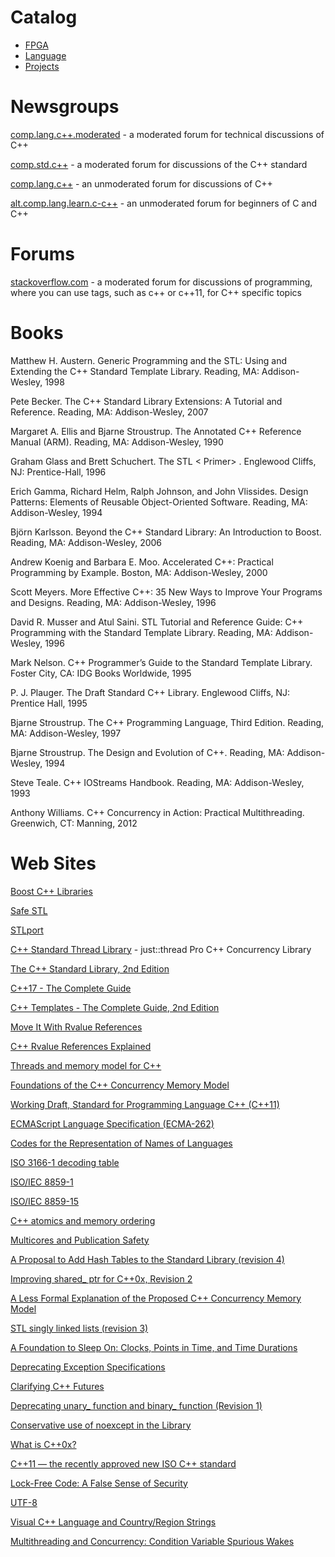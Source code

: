 # Catalog
- [FPGA](#FPGA)
- [Language](#Language)
- [Projects](#Projects)


# Newsgroups
[comp.lang.c++.moderated](http://groups.google.com/group/comp.lang.c++.moderated/about) - a moderated forum for technical discussions of C++ 

[comp.std.c++](http://groups.google.com/group/comp.std.c++/about) - a moderated forum for discussions of the C++ standard 

[comp.lang.c++](http://groups.google.com/group/comp.lang.c++/about) - an unmoderated forum for discussions of C++

[alt.comp.lang.learn.c-c++](http://groups.google.com/group/alt.comp.lang.learn.c-c++/about) - an unmoderated forum for beginners of C and C++ 

# Forums
[stackoverflow.com](http://stackoverflow.com/tags/c++/info) - a moderated forum for discussions of programming, where you can use tags, such as c++ or c++11, for C++ specific topics

# Books
Matthew H. Austern. Generic Programming and the STL: Using and Extending the C++ Standard Template Library. Reading, MA: Addison-Wesley, 1998

Pete Becker. The C++ Standard Library Extensions: A Tutorial and Reference. Reading, MA: Addison-Wesley, 2007

Margaret A. Ellis and Bjarne Stroustrup. The Annotated C++ Reference Manual (ARM). Reading, MA: Addison-Wesley, 1990

Graham Glass and Brett Schuchert. The STL < Primer> . Englewood Cliffs, NJ: Prentice-Hall, 1996

Erich Gamma, Richard Helm, Ralph Johnson, and John Vlissides. Design Patterns: Elements of Reusable Object-Oriented Software. Reading, MA: Addison-Wesley, 1994

Björn Karlsson. Beyond the C++ Standard Library: An Introduction to Boost. Reading, MA: Addison-Wesley, 2006

Andrew Koenig and Barbara E. Moo. Accelerated C++: Practical Programming by Example. Boston, MA: Addison-Wesley, 2000

Scott Meyers. More Effective C++: 35 New Ways to Improve Your Programs and Designs. Reading, MA: Addison-Wesley, 1996

David R. Musser and Atul Saini. STL Tutorial and Reference Guide: C++ Programming with the Standard Template Library. Reading, MA: Addison-Wesley, 1996

Mark Nelson. C++ Programmer’s Guide to the Standard Template Library. Foster City, CA: IDG Books Worldwide, 1995

P. J. Plauger. The Draft Standard C++ Library. Englewood Cliffs, NJ: Prentice Hall, 1995

Bjarne Stroustrup. The C++ Programming Language, Third Edition. Reading, MA: Addison-Wesley, 1997

Bjarne Stroustrup. The Design and Evolution of C++. Reading, MA: Addison-Wesley, 1994

Steve Teale. C++ IOStreams Handbook. Reading, MA: Addison-Wesley, 1993

Anthony Williams. C++ Concurrency in Action: Practical Multithreading. Greenwich, CT: Manning, 2012

# Web Sites
[Boost C++ Libraries](http://www.boost.org/)

[Safe STL](http://www.horstmann.com/safestl.html)

[STLport](http://www.stlport.org/)

[C++ Standard Thread Library](https://www.stdthread.co.uk/) - just::thread Pro C++ Concurrency Library

[The C++ Standard Library, 2nd Edition](http://www.cppstdlib.com)

[C++17 - The Complete Guide](http://www.cppstd17.com/)

[C++ Templates - The Complete Guide, 2nd Edition](http://www.tmplbook.com/)

[Move It With Rvalue References](http://cpp-next.com/archive/2009/09/move-it-with-rvalue-references/)

[C++ Rvalue References Explained](http://thbecker.net/articles/rvalue_references/section_01.html)

[Threads and memory model for C++](http://www.hpl.hp.com/personal/Hans_Boehm/c++mm/)

[Foundations of the C++ Concurrency Memory Model](http://www.hpl.hp.com/techreports/2008/HPL-2008-56.html)

[Working Draft, Standard for Programming Language C++ (C++11)](http://www.open-std.org/jtc1/sc22/wg21/docs/papers/2011/n3242.pdf)

[ECMAScript Language Specification (ECMA-262)](http://www.ecma-international.org/publications/standards/Ecma-262.htm)

[Codes for the Representation of Names of Languages](http://www.loc.gov/standards/iso639-2/php/English_list.php)

[ISO 3166-1 decoding table](http://www.iso.org/iso/support/country_codes/iso_3166_code_lists/iso-3166-1_decoding_table.htm)

[ISO/IEC 8859-1](http://en.wikipedia.org/wiki/ISO_8859-1)

[ISO/IEC 8859-15](http://en.wikipedia.org/wiki/ISO_8859-15)

[C++ atomics and memory ordering](http://bartoszmilewski.wordpress.com/2008/12/01)

[Multicores and Publication Safety](http://bartoszmilewski.wordpress.com/2008/08/04)

[A Proposal to Add Hash Tables to the Standard Library (revision 4)](http://www.open-std.org/jtc1/sc22/wg21/docs/papers/2003/n1456.html)

[Improving shared_ ptr for C++0x, Revision 2](http://www.open-std.org/jtc1/sc22/wg21/docs/papers/2007/n2351.htm)

[A Less Formal Explanation of the Proposed C++ Concurrency Memory Model](http://www.open-std.org/jtc1/sc22/wg21/docs/papers/2007/n2480.html)

[STL singly linked lists (revision 3)](http://www.open-std.org/jtc1/sc22/wg21/docs/papers/2008/n2543.htm)

[A Foundation to Sleep On: Clocks, Points in Time, and Time Durations](http://www.open-std.org/jtc1/sc22/wg21/docs/papers/2008/n2661.html)

[Deprecating Exception Specifications](http://www.open-std.org/jtc1/sc22/wg21/docs/papers/2010/n3051.html)

[Clarifying C++ Futures](http://www.open-std.org/jtc1/sc22/wg21/docs/papers/2010/n3194.htm)

[Deprecating unary_ function and binary_ function (Revision 1)](http://www.open-std.org/jtc1/sc22/wg21/docs/papers/2010/n3198.htm)

[Conservative use of noexcept in the Library](http://www.open-std.org/jtc1/sc22/wg21/docs/papers/2011/n3279.pdf)

[What is C++0x?](http://www2.research.att.com/~bs/what-is-2009.pdf)

[C++11 — the recently approved new ISO C++ standard](http://www.research.att.com/~bs/C++11FAQ.html)

[Lock-Free Code: A False Sense of Security](http://drdobbs.com/cpp/210600279)

[UTF-8](http://en.wikipedia.org/wiki/UTF-8)

[Visual C++ Language and Country/Region Strings](http://msdn.microsoft.com/en-us/library/hzz3tw78.aspx)

[Multithreading and Concurrency: Condition Variable Spurious Wakes](http://www.justsoftwaresolutions.co.uk/threading/?page=2)
